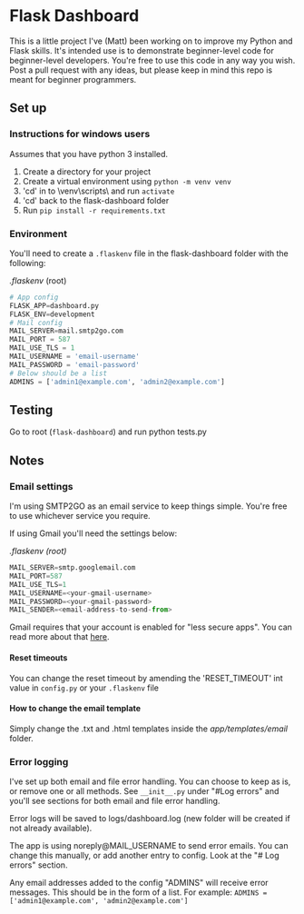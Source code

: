 
# Flask Dashboard
This is a little project I've (Matt) been working on to improve my Python and Flask skills. It's intended use is to demonstrate beginner-level code for beginner-level developers. You're free to use this code in any way you wish. Post a pull request with any ideas, but please keep in mind this repo is meant for beginner programmers.

## Set up

### Instructions for windows users
Assumes that you have python 3 installed.

1. Create a directory for your project
1. Create a virtual environment using `python -m venv venv`
1. 'cd' in to \venv\scripts\ and run `activate`
1. 'cd' back to the flask-dashboard folder
1. Run `pip install -r requirements.txt`

### Environment
You'll need to create a `.flaskenv` file in the flask-dashboard folder with the following:

*.flaskenv* (root)
```python
# App config
FLASK_APP=dashboard.py
FLASK_ENV=development
# Mail config
MAIL_SERVER=mail.smtp2go.com
MAIL_PORT = 587
MAIL_USE_TLS = 1
MAIL_USERNAME = 'email-username'
MAIL_PASSWORD = 'email-password'
# Below should be a list
ADMINS = ['admin1@example.com', 'admin2@example.com']
```

## Testing
Go to root (`flask-dashboard`) and run python tests.py

## Notes

### Email settings
I'm using SMTP2GO as an email service to keep things simple. You're free to use whichever service you require.

If using Gmail you'll need the settings below:

*.flaskenv (root)*
```python
MAIL_SERVER=smtp.googlemail.com
MAIL_PORT=587
MAIL_USE_TLS=1
MAIL_USERNAME=<your-gmail-username>
MAIL_PASSWORD=<your-gmail-password>
MAIL_SENDER=<email-address-to-send-from>
```
Gmail requires that your account is enabled for "less secure apps". You can read more about that [here](https://support.google.com/accounts/answer/6010255?hl=en).

#### Reset timeouts
You can change the reset timeout by amending the 'RESET_TIMEOUT' int value in `config.py` or your `.flaskenv` file

#### How to change the email template
Simply change the .txt and .html templates inside the *app/templates/email* folder.

### Error logging
I've set up both email and file error handling. You can choose to keep as is, or remove one or all methods. See `__init__.py` under "#Log errors" and you'll see sections for both email and file error handling.

Error logs will be saved to logs/dashboard.log (new folder will be created if not already available).

The app is using noreply@MAIL_USERNAME to send error emails. You can change this manually, or add another entry to config. Look at the "# Log errors" section.

Any email addresses added to the config "ADMINS" will receive error messages. This should be in the form of a list. For example: `ADMINS = ['admin1@example.com', 'admin2@example.com']`
